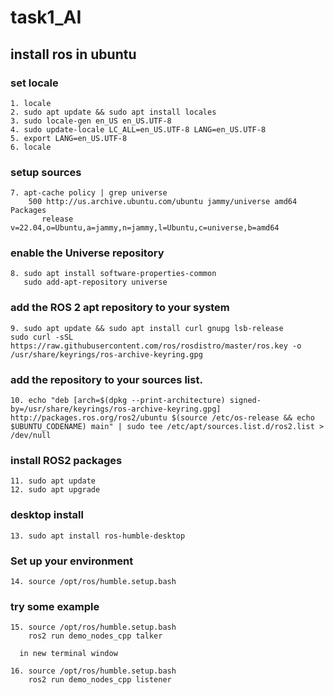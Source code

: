 # task1_AI
## install ros in ubuntu
### set locale
```
1. locale
2. sudo apt update && sudo apt install locales
3. sudo locale-gen en_US en_US.UTF-8
4. sudo update-locale LC_ALL=en_US.UTF-8 LANG=en_US.UTF-8
5. export LANG=en_US.UTF-8
6. locale
```
### setup sources

 ```
7. apt-cache policy | grep universe
     500 http://us.archive.ubuntu.com/ubuntu jammy/universe amd64 Packages
        release v=22.04,o=Ubuntu,a=jammy,n=jammy,l=Ubuntu,c=universe,b=amd64
  ```
  
### enable the Universe repository
```
8. sudo apt install software-properties-common
   sudo add-apt-repository universe
  ```
### add the ROS 2 apt repository to your system
```
9. sudo apt update && sudo apt install curl gnupg lsb-release
sudo curl -sSL https://raw.githubusercontent.com/ros/rosdistro/master/ros.key -o /usr/share/keyrings/ros-archive-keyring.gpg
```
### add the repository to your sources list.
```
10. echo "deb [arch=$(dpkg --print-architecture) signed-by=/usr/share/keyrings/ros-archive-keyring.gpg] http://packages.ros.org/ros2/ubuntu $(source /etc/os-release && echo $UBUNTU_CODENAME) main" | sudo tee /etc/apt/sources.list.d/ros2.list > /dev/null
```
### install ROS2 packages
```
11. sudo apt update
12. sudo apt upgrade
```
### desktop install
```
13. sudo apt install ros-humble-desktop
```
### Set up your environment
```
14. source /opt/ros/humble.setup.bash
```
### try some example
```
15. source /opt/ros/humble.setup.bash
    ros2 run demo_nodes_cpp talker
    
  in new terminal window
  
16. source /opt/ros/humble.setup.bash
    ros2 run demo_nodes_cpp listener
```


